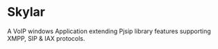 # Skylar
A VoIP windows Application extending Pjsip library features supporting XMPP, SIP &amp; IAX protocols.
